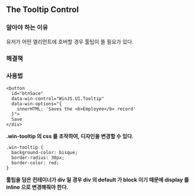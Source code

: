 ## The Tooltip Control

### 알아야 하는 이유

유저가 어떤 엘리먼트에 호버할 경우 툴팁이 뜰 필요가 있다.

### 해결책



### 사용법

```
<button
  id="btnSace"
  data-win-control="WinJS.UI.Tooltip"
  data-win-options="{
    innerHTML: 'Saves the <b>Employee</b> record'
  }">
  Save
</div>
```

**.win-tooltip 의 css 를 조작하여, 디자인을 변경할 수 있다.**

```
.win-tooltip {
  background-color: bisque;
  border-radius: 30px;
  border-color: red;
}
```

**툴팁을 담은 컨테이너가 div 일 경우 div 의 default 가 block 이기 때문에 display 를 inline 으로 변경해줘야 한다.**
